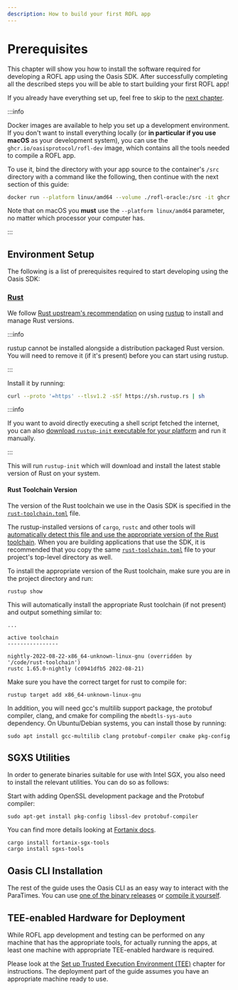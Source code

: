 ```yaml
---
description: How to build your first ROFL app
---
```


# Prerequisites

This chapter will show you how to install the software required for developing
a ROFL app using the Oasis SDK. After successfully completing all the described
steps you will be able to start building your first ROFL app!

If you already have everything set up, feel free to skip to the [next chapter].

[next chapter]: app.md

:::info

Docker images are available to help you set up a development
environment. If you don't want to install everything locally (or **in
particular if you use macOS** as your development system), you can use
the `ghcr.io/oasisprotocol/rofl-dev` image, which contains all the tools
needed to compile a ROFL app.

To use it, bind the directory with your app source to the container's
`/src` directory with a command like the following, then continue with
the next section of this guide:

```bash
docker run --platform linux/amd64 --volume ./rofl-oracle:/src -it ghcr.io/oasisprotocol/rofl-dev
```

Note that on macOS you **must** use the `--platform linux/amd64`
parameter, no matter which processor your computer has.

:::

## Environment Setup

The following is a list of prerequisites required to start developing using the
Oasis SDK:

### [Rust]

We follow [Rust upstream's recommendation][rust-upstream-rustup] on using
[rustup] to install and manage Rust versions.

:::info

rustup cannot be installed alongside a distribution packaged Rust version. You
will need to remove it (if it's present) before you can start using rustup.

:::

Install it by running:

```bash
curl --proto '=https' --tlsv1.2 -sSf https://sh.rustup.rs | sh
```

:::info

If you want to avoid directly executing a shell script fetched the
internet, you can also [download `rustup-init` executable for your platform]
and run it manually.

:::

This will run `rustup-init` which will download and install the latest stable
version of Rust on your system.

#### Rust Toolchain Version

The version of the Rust toolchain we use in the Oasis SDK is specified in the
[`rust-toolchain.toml`] file.

The rustup-installed versions of `cargo`, `rustc` and other tools will
[automatically detect this file and use the appropriate version of the Rust
toolchain][rust-toolchain-precedence]. When you are building applications that
use the SDK, it is recommended that you copy the same [`rust-toolchain.toml`]
file to your project's top-level directory as well.

To install the appropriate version of the Rust toolchain, make sure you are
in the project directory and run:

```shell
rustup show
```

This will automatically install the appropriate Rust toolchain (if not
present) and output something similar to:

```
...

active toolchain
----------------

nightly-2022-08-22-x86_64-unknown-linux-gnu (overridden by '/code/rust-toolchain')
rustc 1.65.0-nightly (c0941dfb5 2022-08-21)
```

Make sure you have the correct target for rust to compile for:

```shell
rustup target add x86_64-unknown-linux-gnu
```

In addition, you will need gcc's multilib support package, the protobuf
compiler, clang, and cmake for compiling the `mbedtls-sys-auto`
dependency. On Ubuntu/Debian systems, you can install those by running:

```shell
sudo apt install gcc-multilib clang protobuf-compiler cmake pkg-config
```

<!-- markdownlint-disable line-length -->
[rustup]: https://rustup.rs/
[rust-upstream-rustup]: https://www.rust-lang.org/tools/install
[download `rustup-init` executable for your platform]: https://rust-lang.github.io/rustup/installation/other.html
[Rust]: https://www.rust-lang.org/
[`rust-toolchain.toml`]: https://github.com/oasisprotocol/oasis-sdk/tree/main/rust-toolchain.toml
[rust-toolchain-precedence]: https://github.com/rust-lang/rustup/blob/master/README.md#override-precedence
<!-- markdownlint-enable line-length -->

## SGXS Utilities

In order to generate binaries suitable for use with Intel SGX, you also need to
install the relevant utilities. You can do so as follows:

Start with adding OpenSSL development package and the Protobuf compiler:

```shell
sudo apt-get install pkg-config libssl-dev protobuf-compiler
```

You can find more details looking at [Fortanix docs].

```
cargo install fortanix-sgx-tools
cargo install sgxs-tools
```

[Fortanix docs]: https://edp.fortanix.com/docs/installation/guide/#tab-3-1

## Oasis CLI Installation

The rest of the guide uses the Oasis CLI as an easy way to interact with the
ParaTimes. You can use [one of the binary releases] or [compile it yourself].

<!-- markdownlint-disable line-length -->
[one of the binary releases]: https://github.com/oasisprotocol/cli/releases
[compile it yourself]: https://github.com/oasisprotocol/cli/blob/master/README.md
<!-- markdownlint-enable line-length -->

## TEE-enabled Hardware for Deployment

While ROFL app development and testing can be performed on any machine that has
the appropriate tools, for actually running the apps, at least one machine with
appropriate TEE-enabled hardware is required.

Please look at the [Set up Trusted Execution Environment (TEE)] chapter for
instructions. The deployment part of the guide assumes you have an appropriate
machine ready to use.

<!-- markdownlint-disable line-length -->
[Set up Trusted Execution Environment (TEE)]: https://github.com/oasisprotocol/docs/blob/main/docs/node/run-your-node/prerequisites/set-up-trusted-execution-environment-tee.md
<!-- markdownlint-enable line-length -->
